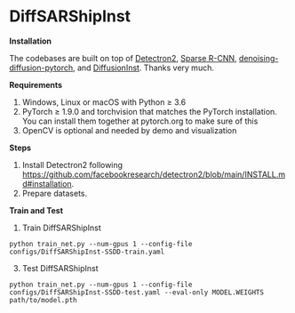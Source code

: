 # DiffSARShipInst
**Installation**

The codebases are built on top of [Detectron2](https://github.com/facebookresearch/detectron2), [Sparse R-CNN](https://github.com/facebookresearch/detectron2), [denoising-diffusion-pytorch](https://github.com/lucidrains/denoising-diffusion-pytorch), and [DiffusionInst](https://github.com/chenhaoxing/DiffusionInst). Thanks very much.

**Requirements**
1. Windows, Linux or macOS with Python ≥ 3.6
2. PyTorch ≥ 1.9.0 and torchvision that matches the PyTorch installation. You can install them together at pytorch.org to make sure of this
3. OpenCV is optional and needed by demo and visualization

**Steps**
1. Install Detectron2 following https://github.com/facebookresearch/detectron2/blob/main/INSTALL.md#installation.
2. Prepare datasets.

**Train and Test**
1. Train DiffSARShipInst
   
`python train_net.py --num-gpus 1 --config-file configs/DiffSARShipInst-SSDD-train.yaml`

3. Test DiffSARShipInst
   
`python train_net.py --num-gpus 1 --config-file configs/DiffSARShipInst-SSDD-test.yaml --eval-only MODEL.WEIGHTS path/to/model.pth`
